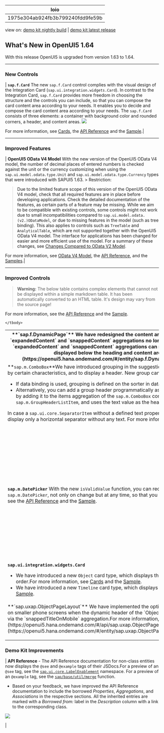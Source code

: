 <!-- loio1975e304ab924fb3b799240fdd9fe59b -->

| loio |
| -----|
| 1975e304ab924fb3b799240fdd9fe59b |

<div id="loio">

view on: [demo kit nightly build](https://openui5nightly.hana.ondemand.com/#/topic/1975e304ab924fb3b799240fdd9fe59b) | [demo kit latest release](https://openui5.hana.ondemand.com/#/topic/1975e304ab924fb3b799240fdd9fe59b)</div>

## What's New in OpenUI5 1.64

With this release OpenUI5 is upgraded from version 1.63 to 1.64.

***

<a name="loio1975e304ab924fb3b799240fdd9fe59b__section_bkm_s15_zcb"/>

### New Controls

| **`sap.f.Card`** The new `sap.f.Card` control complies with the visual design of the Integration Card \(`sap.ui.integration.widgets.Card`\). In contrast to the Integration Card, `sap.f.Card` provides more freedom in choosing the structure and the controls you can include, so that you can compose the card content area according to your needs. It enables you to decide and compose the card content area according to your needs. The `sap.f.Card` consists of three elements: a container with background color and rounded corners, a header, and content areas.  ![](loiob1ff765e1db44ae38f583bc228e14432_HiRes.png) 

 For more information, see [Cards](Cards_5b46b03.md), the [API Reference](https://openui5.hana.ondemand.com/#/api/sap.f.Card) and the [Sample](https://openui5.hana.ondemand.com/#/entity/sap.f.Card/sample/sap.f.sample.Card).|

***

<a name="loio1975e304ab924fb3b799240fdd9fe59b__section_qwl_pb5_zcb"/>

### Improved Features

| **OpenUI5 OData V4 Model** With the new version of the OpenUI5 OData V4 model, the number of decimal places of entered numbers is checked against the unit or the currency customizing when using the `sap.ui.model.odata.type.Unit` and `sap.ui.model.odata.type.Currency` types that were introduced with SAPUI5 1.63. > Restriction:  
> Due to the limited feature scope of this version of the OpenUI5 OData V4 model, check that all required features are in place before developing applications. Check the detailed documentation of the features, as certain parts of a feature may be missing. While we aim to be compatible with existing controls, some controls might not work due to small incompatibilities compared to `sap.ui.model.odata.(v2.)ODataModel`, or due to missing features in the model \(such as tree binding\). This also applies to controls such as `TreeTable` and `AnalyticalTable`, which are not supported together with the OpenUI5 OData V4 model. The interface for applications has been changed for easier and more efficient use of the model. For a summary of these changes, see [Changes Compared to OData V2 Model](Changes_Compared_to_OData_V2_Model_abd4d7c.md).

 For more information, see [OData V4 Model](OData_V4_Model_5de13cf.md), the [API Reference](https://openui5.hana.ondemand.com/#/api/sap.ui.model.odata.v4), and the [Samples](https://openui5.hana.ondemand.com/#/entity/sap.ui.model.odata.v4.ODataModel).|

***

<a name="loio1975e304ab924fb3b799240fdd9fe59b__section_rqn_wd5_zcb"/>

### Improved Controls

 > **Warning:** The below table contains complex elements that cannot not be displayed within a simple markdown table. It has been automatically converted to an HTML table. It's design may vary from the source page!

<table>
	<thead>
		<tr>
			<th> **`sap.f.DynamicPage`** We have redesigned the content area of the `DynamicPageTitle` control so that the width of the `expandedContent` and `snappedContent` aggregations no longer depends on the width of the `heading` aggregation. Both `expandedContent` and `snappedContent` aggregations can now take the whole width of the `DynamicPageTitle` and are displayed below the heading and content areas.For more information, see the [Sample](https://openui5.hana.ondemand.com/#/entity/sap.f.DynamicPage/sample/sap.f.sample.DynamicPageFreeStyle). </th>

 For more information, see the [API Reference](https://openui5.hana.ondemand.com/#/api/sap.f.ShellBar) and the [Sample](https://openui5.hana.ondemand.com/#/entity/sap.f.ShellBar/sample/sap.f.sample.ShellBar).</td>
		</tr>
		<tr>
			<td>**`sap.m.ComboBox`**We have introduced grouping in the suggestions list of `sap.m.ComboBox`. This feature allows you to group items by certain characteristics, and to display a header. New group can be created in two ways:
 -   If data binding is used, grouping is defined on the sorter in data binding.
 -   Alternatively, you can add a group header programmatically as an instance of `sap.ui.core.SeparatorItem` with a text property by adding it to the items aggregation of the `sap.m.ComboBox` control. This transforms the `sap.ui.core.SeparatorItem` internally to `sap.m.GroupHeaderListItem`, and uses the text value as the header of the group.

In case a `sap.ui.core.SeparatorItem` without a defined text property is inserted in the aggregation items, the ComboBox will display only a horizontal separator without any text. For more information, see the [API Reference](https://openui5.hana.ondemand.com/#/api/sap.m.ComboBox) and the [Sample](https://openui5.hana.ondemand.com/#/entity/sap.m.ComboBox/sample/sap.m.sample.ComboBoxGrouping).
			</td>
		</tr>
		<tr>
			<td> **`sap.m.DatePicker`** With the new `isValidValue` function, you can receive information on the validity of the latest value provided in `sap.m.DatePicker`, not only on change but at any time, so that you can act upon an incorrectly entered date.For more information, see the [API Reference](https://openui5.hana.ondemand.com/#/api/sap.m.DatePicker) and the [Sample](https://openui5.hana.ondemand.com/#/entity/sap.m.DatePicker/sample/sap.m.sample.DatePicker). </td>
			<td>**`sap.m.Input`**, **`sap.m.ComboBoxBase`** **\(Experimental\)**We have introduced a new experimental method `showItems(fnFilter)`. It enables you to open a popup with suggestion items for the `sap.m.Input`, `sap.m.ComboBox`, and `sap.m.MultiComboBox` controls, and to filter the available items based on custom criteria. For more information, see the API Reference \([`sap.m.Input`](https://openui5.hana.ondemand.com/#/api/sap.m.Input/methods/showItems), [`sap.m.ComboBoxBase`](https://openui5.hana.ondemand.com/#/api/sap.m.ComboBoxBase/methods/showItems)\).</td>
			<td>**`sap.m.Input`**, **`sap.m.MultiInput`**We have introduced grouping for the suggestions of `sap.m.Input` and `sap.m.MultiInput`. This feature allows you to easily group items visually by separating the different groups via a distinguishable group header item. The functionality is available for inputs that use list suggestions and table suggestions. For more information, see the samples \( [`sap.m.Input`](https://openui5.hana.ondemand.com/#/entity/sap.m.Input/sample/sap.m.sample.InputGrouping), [`sap.m.MultiInput`](https://openui5.hana.ondemand.com/#/entity/sap.m.MultiInput/sample/sap.m.sample.MultiInputGrouping)\).</td>
			<td> **`sap.m.SinglePlanningCalendar`**

 -   We have introduced a new all-day logic that checks whether an appointment starts at 00:00 and ends at 00:00 on any day in the future.
 -   We have introduced a cozy form factor, which provides larger interactive user interface elements. This facilitates your work with the control on mobile devices.


 For more information, see the [API Reference](https://openui5.hana.ondemand.com/#/api/sap.m.SinglePlanningCalendar) and the [Sample](https://openui5.hana.ondemand.com/#/entity/sap.m.SinglePlanningCalendar/sample/sap.m.sample.SinglePlanningCalendar).</td>
		</tr>
		<tr>
			<td> **`sap.ui.integration.widgets.Card`**

 -   We have introduced a new `Object` card type, which displays the basic details for an object, such as a person or a sales order.For more information, see [Cards](Cards_5b46b03.md) and the [Sample](https://openui5.hana.ondemand.com/#/entity/sap.ui.integration.widgets.Card/sample/sap.ui.integration.sample.ObjectCard).
 -   We have introduced a new `Timeline` card type, which displays time-related content.For more information, see [Cards](Cards_5b46b03.md) and the [Sample](https://openui5.hana.ondemand.com/#/entity/sap.ui.integration.widgets.Card/sample/sap.ui.integration.sample.TimelineCard).
			</td>
		</tr>
		<tr>
			<td> **`sap.uxap.ObjectPageLayout`** We have implemented the option to provide a simple, single-line title that takes up less space on smaller phone screens when the dynamic header of the `ObjectPageLayout` control is collapsed \(snapped\). You can enable it via the `snappedTitleOnMobile` aggregation.For more information, see the [API Reference](https://openui5.hana.ondemand.com/#/api/sap.uxap.ObjectPageDynamicHeaderTitle) and the [Sample](https://openui5.hana.ondemand.com/#/entity/sap.uxap.ObjectPageLayout/sample/sap.uxap.sample.ObjectPageDynamicHeader). </td>
	</tbody>
</table>

***

<a name="loio1975e304ab924fb3b799240fdd9fe59b__section_r5v_3h5_zcb"/>

### Demo Kit Improvements

| **API Reference** -   The API Reference documentation for non-class entities now displays the `@see` and `@example` tags of their JSDocs.For a preview of an `@see` tag, see the [`sap.ui.core.LabelEnablement`](https://openui5.hana.ondemand.com/#/api/sap.ui.core.LabelEnablement) namespace. For a preview of an `@example` tag, see the [`sap/base/util/merge`](https://openui5.hana.ondemand.com/#/api/module%3Asap%2Fbase%2Futil%2Fmerge) function.

-   Based on your feedback, we have improved the API Reference documentation to include the borrowed *Properties*, *Aggregations*, and *Associations* in the respective sections. All the inherited entries are marked with a *Borrowed from:* label in the *Description* column with a link to the corresponding class.

 ![](loiod7f2a71df7944a0cb574de845248690e_HiRes.png) 


 |

